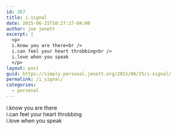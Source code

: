 ```yaml
---
id: 267
title: i.signal
date: 2015-06-25T10:27:17-04:00
author: joe jenett
excerpt: |
  <p>
  i.know you are there<br />
  i.can feel your heart throbbing<br />
  i.love when you speak
  </p>
layout: post
guid: https://simply.personal.jenett.org/2015/06/25/i-signal/
permalink: /i_signal/
categories:
  - personal
---
```

i.know you are there  
i.can feel your heart throbbing  
i.love when you speak